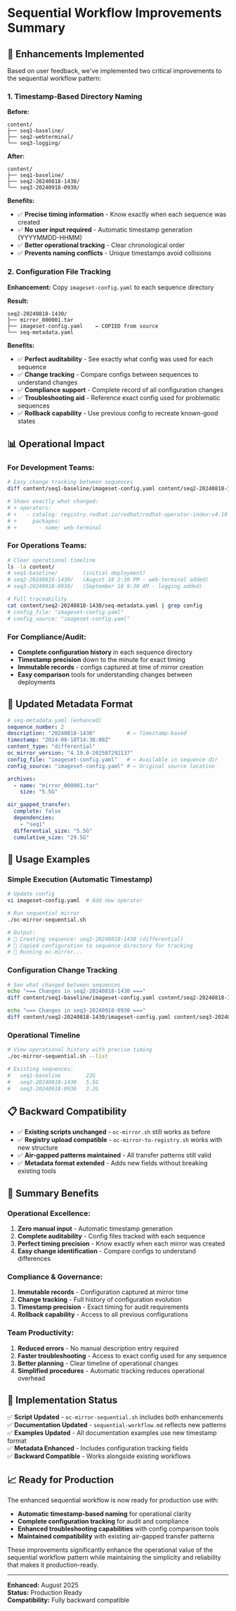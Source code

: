 # Sequential Workflow Improvements Summary

## 🎯 **Enhancements Implemented**

Based on user feedback, we've implemented two critical improvements to the sequential workflow pattern:

### 1. **Timestamp-Based Directory Naming**

**Before:**
```
content/
├── seq1-baseline/
├── seq2-webterminal/
└── seq3-logging/
```

**After:**
```
content/
├── seq1-baseline/
├── seq2-20240818-1430/
└── seq3-20240918-0930/
```

**Benefits:**
- ✅ **Precise timing information** - Know exactly when each sequence was created
- ✅ **No user input required** - Automatic timestamp generation (YYYYMMDD-HHMM)
- ✅ **Better operational tracking** - Clear chronological order
- ✅ **Prevents naming conflicts** - Unique timestamps avoid collisions

### 2. **Configuration File Tracking**

**Enhancement:** Copy `imageset-config.yaml` to each sequence directory

**Result:**
```
seq2-20240818-1430/
├── mirror_000001.tar
├── imageset-config.yaml    ← COPIED from source
└── seq-metadata.yaml
```

**Benefits:**
- ✅ **Perfect auditability** - See exactly what config was used for each sequence
- ✅ **Change tracking** - Compare configs between sequences to understand changes
- ✅ **Compliance support** - Complete record of all configuration changes
- ✅ **Troubleshooting aid** - Reference exact config used for problematic sequences
- ✅ **Rollback capability** - Use previous config to recreate known-good states

## 📊 **Operational Impact**

### **For Development Teams:**
```bash
# Easy change tracking between sequences
diff content/seq1-baseline/imageset-config.yaml content/seq2-20240818-1430/imageset-config.yaml

# Shows exactly what changed:
# + operators:
# +   - catalog: registry.redhat.io/redhat/redhat-operator-index:v4.19
# +     packages:
# +       - name: web-terminal
```

### **For Operations Teams:**
```bash
# Clear operational timeline
ls -la content/
# seq1-baseline/        (initial deployment)
# seq2-20240818-1430/   (August 18 2:30 PM - web-terminal added)
# seq3-20240918-0930/   (September 18 9:30 AM - logging added)

# Full traceability
cat content/seq2-20240818-1430/seq-metadata.yaml | grep config
# config_file: "imageset-config.yaml"
# config_source: "imageset-config.yaml"
```

### **For Compliance/Audit:**
- **Complete configuration history** in each sequence directory
- **Timestamp precision** down to the minute for exact timing
- **Immutable records** - configs captured at time of mirror creation
- **Easy comparison** tools for understanding changes between deployments

## 🔧 **Updated Metadata Format**

```yaml
# seq-metadata.yaml (enhanced)
sequence_number: 2
description: "20240818-1430"          # ← Timestamp-based
timestamp: "2024-08-18T14:30:00Z"
content_type: "differential"
oc_mirror_version: "4.19.0-202507292137"
config_file: "imageset-config.yaml"   # ← Available in sequence dir
config_source: "imageset-config.yaml" # ← Original source location

archives:
  - name: "mirror_000001.tar"
    size: "5.5G"

air_gapped_transfer:
  complete: false
  dependencies:
    - "seq1"
  differential_size: "5.5G"
  cumulative_size: "29.5G"
```

## 🚀 **Usage Examples**

### **Simple Execution (Automatic Timestamp)**
```bash
# Update config
vi imageset-config.yaml  # Add new operator

# Run sequential mirror
./oc-mirror-sequential.sh

# Output:
# 📁 Creating sequence: seq2-20240818-1430 (differential)
# 📄 Copied configuration to sequence directory for tracking
# 🔄 Running oc-mirror...
```

### **Configuration Change Tracking**
```bash
# See what changed between sequences
echo "=== Changes in seq2-20240818-1430 ==="
diff content/seq1-baseline/imageset-config.yaml content/seq2-20240818-1430/imageset-config.yaml

echo "=== Changes in seq3-20240918-0930 ==="
diff content/seq2-20240818-1430/imageset-config.yaml content/seq3-20240918-0930/imageset-config.yaml
```

### **Operational Timeline**
```bash
# View operational history with precise timing
./oc-mirror-sequential.sh --list

# Existing sequences:
#   seq1-baseline        22G
#   seq2-20240818-1430   5.5G
#   seq3-20240918-0930   3.2G
```

## 📋 **Backward Compatibility**

- ✅ **Existing scripts unchanged** - `oc-mirror.sh` still works as before
- ✅ **Registry upload compatible** - `oc-mirror-to-registry.sh` works with new structure  
- ✅ **Air-gapped patterns maintained** - All transfer patterns still valid
- ✅ **Metadata format extended** - Adds new fields without breaking existing tools

## 🎉 **Summary Benefits**

### **Operational Excellence:**
1. **Zero manual input** - Automatic timestamp generation
2. **Complete auditability** - Config files tracked with each sequence
3. **Perfect timing precision** - Know exactly when each mirror was created
4. **Easy change identification** - Compare configs to understand differences

### **Compliance & Governance:**
1. **Immutable records** - Configuration captured at mirror time
2. **Change tracking** - Full history of configuration evolution  
3. **Timestamp precision** - Exact timing for audit requirements
4. **Rollback capability** - Access to all previous configurations

### **Team Productivity:**
1. **Reduced errors** - No manual description entry required
2. **Faster troubleshooting** - Access to exact config used for any sequence
3. **Better planning** - Clear timeline of operational changes
4. **Simplified procedures** - Automatic tracking reduces operational overhead

## 🔧 **Implementation Status**

✅ **Script Updated** - `oc-mirror-sequential.sh` includes both enhancements  
✅ **Documentation Updated** - `sequential-workflow.md` reflects new patterns  
✅ **Examples Updated** - All documentation examples use new timestamp format  
✅ **Metadata Enhanced** - Includes configuration tracking fields  
✅ **Backward Compatible** - Works alongside existing workflows  

## 📈 **Ready for Production**

The enhanced sequential workflow is now ready for production use with:
- **Automatic timestamp-based naming** for operational clarity
- **Complete configuration tracking** for audit and compliance
- **Enhanced troubleshooting capabilities** with config comparison tools
- **Maintained compatibility** with existing air-gapped transfer patterns

These improvements significantly enhance the operational value of the sequential workflow pattern while maintaining the simplicity and reliability that makes it production-ready.

---

**Enhanced:** August 2025  
**Status:** Production Ready  
**Compatibility:** Fully backward compatible
